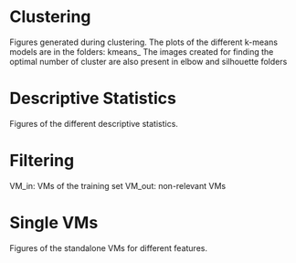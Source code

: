 # Clustering
Figures generated during clustering.
The plots of the different k-means models are in the folders: kmeans<k>_<add on>
The images created for finding the optimal number of cluster are also present in elbow and silhouette folders
# Descriptive Statistics
Figures of the different descriptive statistics.
# Filtering
VM_in: VMs of the training set
VM_out: non-relevant VMs
# Single VMs
Figures of the standalone VMs for different features.